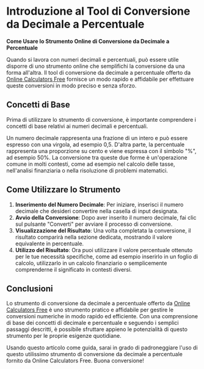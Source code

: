 Introduzione al Tool di Conversione da Decimale a Percentuale
=============================================================

**Come Usare lo Strumento Online di Conversione da Decimale a Percentuale**

Quando si lavora con numeri decimali e percentuali, può essere utile disporre di uno strumento online che semplifichi la conversione da una forma all'altra. Il tool di conversione da decimale a percentuale offerto da [Online Calculators Free](https://www.onlinecalculatorsfree.com/it/convert/decimal-to-percent.html) fornisce un modo rapido e affidabile per effettuare queste conversioni in modo preciso e senza sforzo.

Concetti di Base
----------------

Prima di utilizzare lo strumento di conversione, è importante comprendere i concetti di base relativi ai numeri decimali e percentuali.

Un numero decimale rappresenta una frazione di un intero e può essere espresso con una virgola, ad esempio 0,5. D'altra parte, la percentuale rappresenta una proporzione su cento e viene espressa con il simbolo "%", ad esempio 50%. La conversione tra queste due forme è un'operazione comune in molti contesti, come ad esempio nel calcolo delle tasse, nell'analisi finanziaria o nella risoluzione di problemi matematici.

Come Utilizzare lo Strumento
----------------------------

1. **Inserimento del Numero Decimale**: Per iniziare, inserisci il numero decimale che desideri convertire nella casella di input designata.
2. **Avvio della Conversione**: Dopo aver inserito il numero decimale, fai clic sul pulsante "Converti" per avviare il processo di conversione.
3. **Visualizzazione del Risultato**: Una volta completata la conversione, il risultato comparirà nella sezione dedicata, mostrando il valore equivalente in percentuale.
4. **Utilizzo del Risultato**: Ora puoi utilizzare il valore percentuale ottenuto per le tue necessità specifiche, come ad esempio inserirlo in un foglio di calcolo, utilizzarlo in un calcolo finanziario o semplicemente comprenderne il significato in contesti diversi.

Conclusioni
-----------

Lo strumento di conversione da decimale a percentuale offerto da [Online Calculators Free](https://www.onlinecalculatorsfree.com/it/convert/decimal-to-percent.html) è uno strumento pratico e affidabile per gestire le conversioni numeriche in modo rapido ed efficiente. Con una comprensione di base dei concetti di decimale e percentuale e seguendo i semplici passaggi descritti, è possibile sfruttare appieno le potenzialità di questo strumento per le proprie esigenze quotidiane.

Usando questo articolo come guida, sarai in grado di padroneggiare l'uso di questo utilissimo strumento di conversione da decimale a percentuale fornito da Online Calculators Free. Buona conversione!